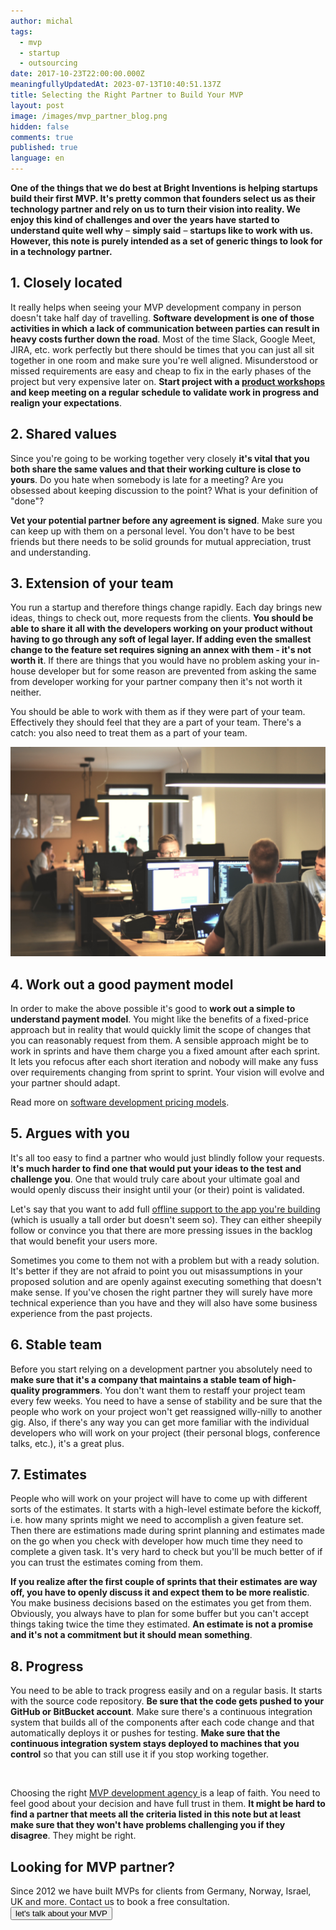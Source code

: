 ```yaml
---
author: michal
tags:
  - mvp
  - startup
  - outsourcing
date: 2017-10-23T22:00:00.000Z
meaningfullyUpdatedAt: 2023-07-13T10:40:51.137Z
title: Selecting the Right Partner to Build Your MVP
layout: post
image: /images/mvp_partner_blog.png
hidden: false
comments: true
published: true
language: en
---
```

**One of the things that we do best at Bright Inventions is helping startups build their first MVP. It's pretty common that founders select us as their technology partner and rely on us to turn their vision into reality. We enjoy this kind of challenges and over the years have started to understand quite well why** – **simply said** – **startups like to work with us. However, this note is purely intended as a set of generic things to look for in a technology partner.**

<EbookDynamic sectionTitle='Read the ultimate MVP guide' ebookName='From-MVP-to-a-Final-Product.pdf' ebookDescription='Download the free MVP guide and get ready to build a successful products starting from MVP. Get your copy now!' ebookImage='/images/mvp_ebook_cover.png' ebookAlt='ebook MVP cover' />

## 1. Closely located

It really helps when seeing your MVP development company in person doesn't take half day of travelling. **Software development is one of those activities in which a lack of communication between parties can result in heavy costs further down the road**. Most of the time Slack, Google Meet, JIRA, etc. work perfectly but there should be times that you can just all sit together in one room and make sure you're well aligned. Misunderstood or missed requirements are easy and cheap to fix in the early phases of the project but very expensive later on. **Start project with a [product workshops](/our-areas/product-workshops/) and keep meeting on a regular schedule to validate work in progress and realign your expectations**. 

## 2. Shared values

Since you're going to be working together very closely **it's vital that you both share the same values and that their working culture is close to yours**. Do you hate when somebody is late for a meeting? Are you obsessed about keeping discussion to the point? What is your definition of "done"? 

**Vet your potential partner before any agreement is signed**. Make sure you can keep up with them on a personal level. You don't have to be best friends but there needs to be solid grounds for mutual appreciation, trust and understanding.

## 3. Extension of your team

You run a startup and therefore things change rapidly. Each day brings new ideas, things to check out, more requests from the clients. **You should be able to share it all with the developers working on your product without having to go through any soft of legal layer. If adding even the smallest change to the feature set requires signing an annex with them - it's not worth it**. If there are things that you would have no problem asking your in-house developer but for some reason are prevented from asking the same from developer working for your partner company then it's not worth it neither.

You should be able to work with them as if they were part of your team. Effectively they should feel that they are a part of your team. There's a catch: you also need to treat them as a part of your team.

<div class="image"><img src="/images/bright_team.JPG" alt="Bright Inventions team" title="undefined"  /> </div>

## 4. Work out a good payment model

In order to make the above possible it's good to **work out a simple to understand payment model**. You might like the benefits of a fixed-price approach but in reality that would quickly limit the scope of changes that you can reasonably request from them. A sensible approach might be to work in sprints and have them charge you a fixed amount after each sprint. It lets you refocus after each short iteration and nobody will make any fuss over requirements changing from sprint to sprint. Your vision will evolve and your partner should adapt. 

Read more on [software development pricing models](/blog/pros-and-cons-of-software-development-pricing-models).

## 5. Argues with you

It's all too easy to find a partner who would just blindly follow your requests. I**t's much harder to find one that would put your ideas to the test and challenge you**. One that would truly care about your ultimate goal and would openly discuss their insight until your (or their) point is validated. 

Let's say that you want to add full [offline support to the app you're building](/blog/offline-first-app-guide-for-startups-app-owners-case-studies/) (which is usually a tall order but doesn't seem so). They can either sheepily follow or convince you that there are more pressing issues in the backlog that would benefit your users more. 

Sometimes you come to them not with a problem but with a ready solution. It's better if they are not afraid to point you out misassumptions in your proposed solution and are openly against executing something that doesn't make sense. If you've chosen the right partner they will surely have more technical experience than you have and they will also have some business experience from the past projects.

## 6. Stable team

Before you start relying on a development partner you absolutely need to **make sure that it's a company that maintains a stable team of high-quality programmers**. You don't want them to restaff your project team every few weeks. You need to have a sense of stability and be sure that the people who work on your project won't get reassigned willy-nilly to another gig. Also, if there's any way you can get more familiar with the individual developers who will work on your project (their personal blogs, conference talks, etc.), it's a great plus.

## 7. Estimates

People who will work on your project will have to come up with different sorts of the estimates. It starts with a high-level estimate before the kickoff, i.e. how many sprints might we need to accomplish a given feature set. Then there are estimations made during sprint planning and estimates made on the go when you check with developer how much time they need to complete a given task. It's very hard to check but you'll be much better of if you can trust the estimates coming from them. 

**If you realize after the first couple of sprints that their estimates are way off, you have to openly discuss it and expect them to be more realistic**. You make business decisions based on the estimates you get from them. Obviously, you always have to plan for some buffer but you can't accept things taking twice the time they estimated. **An estimate is not a promise and it's not a commitment but it should mean something**.

## 8. Progress

You need to be able to track progress easily and on a regular basis. It starts with the source code repository. **Be sure that the code gets pushed to your GitHub or BitBucket account**. Make sure there's a continuous integration system that builds all of the components after each code change and that automatically deploys it or pushes for testing. **Make sure that the continuous integration system stays deployed to machines that you control** so that you can still use it if you stop working together.

<br/>

Choosing the right [MVP development agency ](/our-areas/mvp-development)is a leap of faith. You need to feel good about your decision and have full trust in them. **It might be hard to find a partner that meets all the criteria listed in this note but at least make sure that they won't have problems challenging you if they disagree**. They might be right.

<div class='block-button'><h2>Looking for MVP partner?</h2><div>Since 2012 we have built MVPs for clients from Germany, Norway, Israel, UK and more. Contact us to book a free consultation.</div><a href="/our-areas/mvp-development/"><button>let's talk about your MVP</button></a></div>